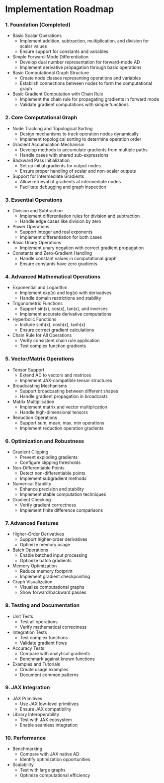 # Implementation Roadmap

### 1. Foundation (Completed) 
- Basic Scalar Operations
  - Implement addition, subtraction, multiplication, and division for scalar values
  - Ensure support for constants and variables
- Simple Forward-Mode Differentiation
  - Develop dual number representation for forward-mode AD
  - Implement derivative propagation through basic operations
- Basic Computational Graph Structure
  - Create node classes representing operations and variables
  - Establish connections between nodes to form the computational graph
- Basic Gradient Computation with Chain Rule
  - Implement the chain rule for propagating gradients in forward mode
  - Validate gradient computations with simple functions

### 2. Core Computational Graph
- Node Tracking and Topological Sorting
  - Design mechanisms to track operation nodes dynamically
  - Implement topological sorting to determine operation order
- Gradient Accumulation Mechanism
  - Develop methods to accumulate gradients from multiple paths
  - Handle cases with shared sub-expressions
- Backward Pass Initialization
  - Set up initial gradients for output nodes
  - Ensure proper handling of scalar and non-scalar outputs
- Support for Intermediate Gradients
  - Allow retrieval of gradients at intermediate nodes
  - Facilitate debugging and graph inspection

### 3. Essential Operations
- Division and Subtraction
  - Implement differentiation rules for division and subtraction
  - Handle edge cases like division by zero
- Power Operations
  - Support integer and real exponents
  - Implement differentiation for both cases
- Basic Unary Operations
  - Implement unary negation with correct gradient propagation
- Constants and Zero-Gradient Handling
  - Handle constant values in computational graph
  - Ensure constants have zero gradients

### 4. Advanced Mathematical Operations
- Exponential and Logarithm
  - Implement exp(x) and log(x) with derivatives
  - Handle domain restrictions and stability
- Trigonometric Functions
  - Support sin(x), cos(x), tan(x), and inverses
  - Implement accurate derivative computations
- Hyperbolic Functions
  - Include sinh(x), cosh(x), tanh(x)
  - Ensure correct gradient calculations
- Chain Rule for All Operations
  - Verify consistent chain rule application
  - Test complex function gradients

### 5. Vector/Matrix Operations
- Tensor Support
  - Extend AD to vectors and matrices
  - Implement JAX-compatible tensor structures
- Broadcasting Mechanisms
  - Support broadcasting between different shapes
  - Handle gradient propagation in broadcasts
- Matrix Multiplication
  - Implement matrix and vector multiplication
  - Handle high-dimensional tensors
- Reduction Operations
  - Support sum, mean, max, min operations
  - Implement reduction operation gradients

### 6. Optimization and Robustness
- Gradient Clipping
  - Prevent exploding gradients
  - Configure clipping thresholds
- Non-Differentiable Points
  - Detect non-differentiable points
  - Implement subgradient methods
- Numerical Stability
  - Enhance precision and stability
  - Implement stable computation techniques
- Gradient Checking
  - Verify gradient correctness
  - Implement finite difference comparisons

### 7. Advanced Features
- Higher-Order Derivatives
  - Support higher-order derivatives
  - Optimize memory usage
- Batch Operations
  - Enable batched input processing
  - Optimize batch gradients
- Memory Optimization
  - Reduce memory footprint
  - Implement gradient checkpointing
- Graph Visualization
  - Visualize computational graphs
  - Show forward/backward passes

### 8. Testing and Documentation
- Unit Tests
  - Test all operations
  - Verify mathematical correctness
- Integration Tests
  - Test complex functions
  - Validate gradient flows
- Accuracy Tests
  - Compare with analytical gradients
  - Benchmark against known functions
- Examples and Tutorials
  - Create usage examples
  - Document common patterns

### 9. JAX Integration
- JAX Primitives
  - Use JAX low-level primitives
  - Ensure JAX compatibility
- Library Interoperability
  - Test with JAX ecosystem
  - Enable seamless integration

### 10. Performance
- Benchmarking
  - Compare with JAX native AD
  - Identify optimization opportunities
- Scalability
  - Test with large graphs
  - Optimize computational efficiency
